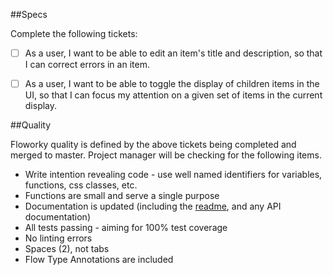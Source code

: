 ##Specs

Complete the following tickets:

- [ ] As a user, I want to be able to edit an item's title and description, so that I can correct errors in an item.
- [ ] As a user, I want to be able to toggle the display of children items in the UI, so that I can focus my attention on a given set of items in the current display.


##Quality

Floworky quality is defined by the above tickets being completed and merged to master. Project manager will be checking for the following items.

* Write intention revealing code - use well named identifiers for variables, functions, css classes, etc.
* Functions are small and serve a single purpose
* Documentation is updated (including the [readme](README.md), and any API documentation)
* All tests passing - aiming for 100% test coverage
* No linting errors
* Spaces (2), not tabs
* Flow Type Annotations are included
